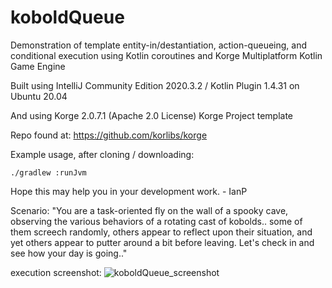# koboldQueue
Demonstration of template entity-in/destantiation, action-queueing, and conditional execution using Kotlin coroutines and Korge Multiplatform Kotlin Game Engine

Built using IntelliJ Community Edition 2020.3.2 / Kotlin Plugin 1.4.31 on Ubuntu 20.04

And using Korge 2.0.7.1 (Apache 2.0 License) Korge Project template

Repo found at: https://github.com/korlibs/korge

Example usage, after cloning / downloading:

```./gradlew :runJvm```

Hope this may help you in your development work. - IanP

Scenario: "You are a task-oriented fly on the wall of a spooky cave, observing the various behaviors of a rotating cast of kobolds.. some of them screech randomly, others appear to reflect upon their situation, and yet others appear to putter around a bit before leaving. Let's check in and see how your day is going.."

execution screenshot:
![koboldQueue_screenshot](https://user-images.githubusercontent.com/13192685/111932451-10139600-8a83-11eb-86fd-c29fbf8c3ee8.png)
